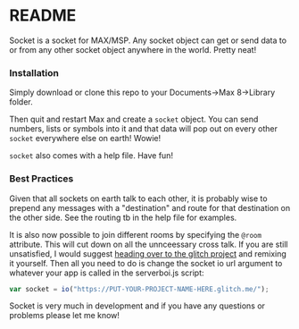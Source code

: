# README

Socket is a socket for MAX/MSP. Any socket object can get or send data to or from any other socket object anywhere in the world. Pretty neat!

### Installation

Simply download or clone this repo to your Documents→Max 8→Library folder.

Then quit and restart Max and create a `socket` object.  You can send numbers, lists or symbols into it and that data will pop out on every other `socket` everywhere else on earth! Wowie!

`socket` also comes with a help file. Have fun!

### Best Practices

Given that all sockets on earth talk to each other, it is probably wise to prepend any messages with a "destination" and route for that destination on the other side. See the routing tb in the help file for examples. 

It is also now possible to join different rooms by specifying the `@room` attribute. This will cut down on all the unnceessary cross talk. If you are still unsatisfied, I would suggest [heading over to the glitch project](https://glitch.com/~socket-max-hole) and remixing it yourself. Then all you need to do is change the socket io url argument to whatever your app is called in the serverboi.js script:

```jsx
var socket = io("https://PUT-YOUR-PROJECT-NAME-HERE.glitch.me/");
```

Socket is very much in development and if you have any questions or problems please let me know!
